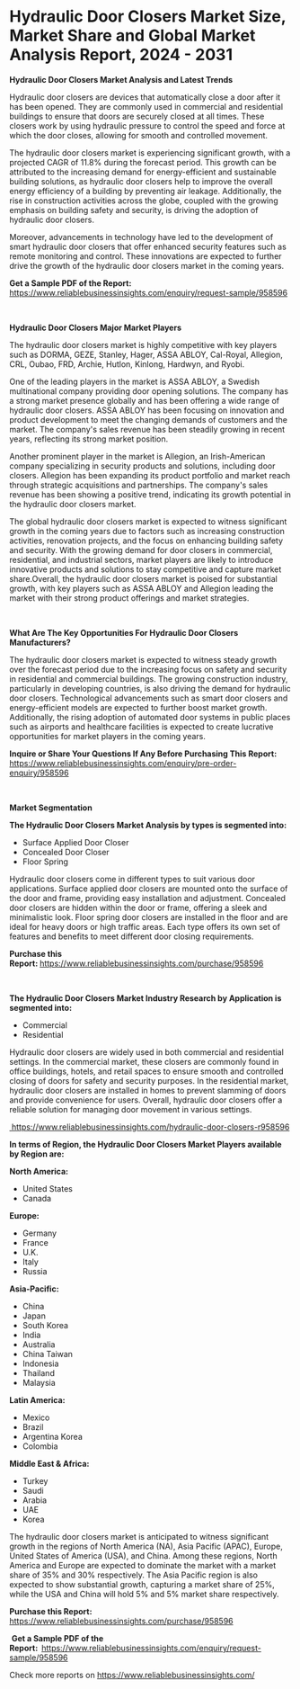 <p><h1>Hydraulic Door Closers Market Size, Market Share and Global Market Analysis Report, 2024 - 2031</h1></p><p><strong>Hydraulic Door Closers Market Analysis and Latest Trends</strong></p>
<p><p>Hydraulic door closers are devices that automatically close a door after it has been opened. They are commonly used in commercial and residential buildings to ensure that doors are securely closed at all times. These closers work by using hydraulic pressure to control the speed and force at which the door closes, allowing for smooth and controlled movement.</p><p>The hydraulic door closers market is experiencing significant growth, with a projected CAGR of 11.8% during the forecast period. This growth can be attributed to the increasing demand for energy-efficient and sustainable building solutions, as hydraulic door closers help to improve the overall energy efficiency of a building by preventing air leakage. Additionally, the rise in construction activities across the globe, coupled with the growing emphasis on building safety and security, is driving the adoption of hydraulic door closers.</p><p>Moreover, advancements in technology have led to the development of smart hydraulic door closers that offer enhanced security features such as remote monitoring and control. These innovations are expected to further drive the growth of the hydraulic door closers market in the coming years.</p></p>
<p><strong>Get a Sample PDF of the Report:&nbsp;</strong> <a href="https://www.reliablebusinessinsights.com/enquiry/request-sample/958596">https://www.reliablebusinessinsights.com/enquiry/request-sample/958596</a></p>
<p>&nbsp;</p>
<p><strong>Hydraulic Door Closers Major Market Players</strong></p>
<p><p>The hydraulic door closers market is highly competitive with key players such as DORMA, GEZE, Stanley, Hager, ASSA ABLOY, Cal-Royal, Allegion, CRL, Oubao, FRD, Archie, Hutlon, Kinlong, Hardwyn, and Ryobi. </p><p>One of the leading players in the market is ASSA ABLOY, a Swedish multinational company providing door opening solutions. The company has a strong market presence globally and has been offering a wide range of hydraulic door closers. ASSA ABLOY has been focusing on innovation and product development to meet the changing demands of customers and the market. The company's sales revenue has been steadily growing in recent years, reflecting its strong market position.</p><p>Another prominent player in the market is Allegion, an Irish-American company specializing in security products and solutions, including door closers. Allegion has been expanding its product portfolio and market reach through strategic acquisitions and partnerships. The company's sales revenue has been showing a positive trend, indicating its growth potential in the hydraulic door closers market.</p><p>The global hydraulic door closers market is expected to witness significant growth in the coming years due to factors such as increasing construction activities, renovation projects, and the focus on enhancing building safety and security. With the growing demand for door closers in commercial, residential, and industrial sectors, market players are likely to introduce innovative products and solutions to stay competitive and capture market share.Overall, the hydraulic door closers market is poised for substantial growth, with key players such as ASSA ABLOY and Allegion leading the market with their strong product offerings and market strategies.</p></p>
<p>&nbsp;</p>
<p><strong>What Are The Key Opportunities For Hydraulic Door Closers Manufacturers?</strong></p>
<p><p>The hydraulic door closers market is expected to witness steady growth over the forecast period due to the increasing focus on safety and security in residential and commercial buildings. The growing construction industry, particularly in developing countries, is also driving the demand for hydraulic door closers. Technological advancements such as smart door closers and energy-efficient models are expected to further boost market growth. Additionally, the rising adoption of automated door systems in public places such as airports and healthcare facilities is expected to create lucrative opportunities for market players in the coming years.</p></p>
<p><strong>Inquire or Share Your Questions If Any Before Purchasing This Report:</strong> <a href="https://www.reliablebusinessinsights.com/enquiry/pre-order-enquiry/958596">https://www.reliablebusinessinsights.com/enquiry/pre-order-enquiry/958596</a></p>
<p>&nbsp;</p>
<p><strong>Market Segmentation</strong></p>
<p><strong>The Hydraulic Door Closers Market Analysis by types is segmented into:</strong></p>
<p><ul><li>Surface Applied Door Closer</li><li>Concealed Door Closer</li><li>Floor Spring</li></ul></p>
<p><p>Hydraulic door closers come in different types to suit various door applications. Surface applied door closers are mounted onto the surface of the door and frame, providing easy installation and adjustment. Concealed door closers are hidden within the door or frame, offering a sleek and minimalistic look. Floor spring door closers are installed in the floor and are ideal for heavy doors or high traffic areas. Each type offers its own set of features and benefits to meet different door closing requirements.</p></p>
<p><strong>Purchase this Report:&nbsp;</strong><a href="https://www.reliablebusinessinsights.com/purchase/958596">https://www.reliablebusinessinsights.com/purchase/958596</a></p>
<p>&nbsp;</p>
<p><strong>The Hydraulic Door Closers Market Industry Research by Application is segmented into:</strong></p>
<p><ul><li>Commercial</li><li>Residential</li></ul></p>
<p><p>Hydraulic door closers are widely used in both commercial and residential settings. In the commercial market, these closers are commonly found in office buildings, hotels, and retail spaces to ensure smooth and controlled closing of doors for safety and security purposes. In the residential market, hydraulic door closers are installed in homes to prevent slamming of doors and provide convenience for users. Overall, hydraulic door closers offer a reliable solution for managing door movement in various settings.</p></p>
<p><a href="https://www.reliablebusinessinsights.com/hydraulic-door-closers-r958596">&nbsp;https://www.reliablebusinessinsights.com/hydraulic-door-closers-r958596</a></p>
<p><strong>In terms of Region, the Hydraulic Door Closers Market Players available by Region are:</strong></p>
<p>
    <p> <strong> North America: </strong>
        <ul>
            <li>United States</li>
            <li>Canada</li>
        </ul>
        </p> 
    <p> <strong> Europe: </strong>
        <ul>
            <li>Germany</li>
            <li>France</li>
            <li>U.K.</li>
            <li>Italy</li>
            <li>Russia</li>
        </ul>
        </p> 
    <p> <strong> Asia-Pacific: </strong>
        <ul>
            <li>China</li>
            <li>Japan</li>
            <li>South Korea</li>
            <li>India</li>
            <li>Australia</li>
            <li>China Taiwan</li>
            <li>Indonesia</li>
            <li>Thailand</li>
            <li>Malaysia</li>
        </ul>
        </p> 
    <p> <strong> Latin America: </strong>
        <ul>
            <li>Mexico</li>
            <li>Brazil</li>
            <li>Argentina Korea</li>
            <li>Colombia</li>
        </ul>
        </p> 
    <p> <strong> Middle East & Africa: </strong>
        <ul>
            <li>Turkey</li>
            <li>Saudi</li>
            <li>Arabia</li>
            <li>UAE</li>
            <li>Korea</li>
        </ul>
    </p>
    </p>
<p><p>The hydraulic door closers market is anticipated to witness significant growth in the regions of North America (NA), Asia Pacific (APAC), Europe, United States of America (USA), and China. Among these regions, North America and Europe are expected to dominate the market with a market share of 35% and 30% respectively. The Asia Pacific region is also expected to show substantial growth, capturing a market share of 25%, while the USA and China will hold 5% and 5% market share respectively.</p></p>
<p><strong>Purchase this Report: </strong><a href="https://www.reliablebusinessinsights.com/purchase/958596">https://www.reliablebusinessinsights.com/purchase/958596</a></p>
<p>&nbsp;<strong>Get a Sample PDF of the Report:&nbsp;&nbsp;</strong><a href="https://www.reliablebusinessinsights.com/enquiry/request-sample/958596">https://www.reliablebusinessinsights.com/enquiry/request-sample/958596</a></p>
<p><strong></strong></p>
<p>Check more reports on <a href="https://www.reliablebusinessinsights.com/">https://www.reliablebusinessinsights.com/</a></p>